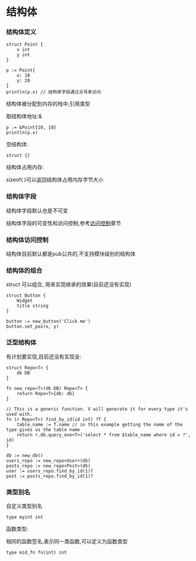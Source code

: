 # 结构体



### 结构体定义

```
struct Point {
	x int
	y int
}

p := Point{
	x: 10
	y: 20
}
println(p.x) // 结构体字段通过点号来访问
```

结构体被分配到内存的栈中,引用类型

取结构体地址:&

```
p := &Point{10, 10}
println(p.x)
```

空结构体:

```
struct {}
```

结构体占用内存:

sizeof( )可以返回结构体占用内存字节大小

### 结构体字段

结构体字段默认也是不可变

结构体字段的可变性和访问控制,参考[访问控制](access_controll.md)章节

### 结构体访问控制

结构体目前默认都是pub公共的,不支持模块级别的结构体

### 结构体的组合

struct 可以组合, 用来实现继承的效果(目前还没有实现)

```
struct Button {
	Widget
	title string
}

button := new_button('Click me')
button.set_pos(x, y)
```

### 泛型结构体

有计划要实现,目前还没有实现全:

```
struct Repo<T> {
	db DB
}

fn new_repo<T>(db DB) Repo<T> {
	return Repo<T>{db: db}
}

// This is a generic function. V will generate it for every type it's used with.
fn (r Repo<T>) find_by_id(id int) ?T {
	table_name := T.name // in this example getting the name of the type gives us the table name
	return r.db.query_one<T>('select * from $table_name where id = ?', id)
}

db := new_db()
users_repo := new_repo<User>(db)
posts_repo := new_repo<Post>(db)
user := users_repo.find_by_id(1)?
post := posts_repo.find_by_id(1)?
```

### 类型别名

自定义类型别名

```
type myint int
```

函数类型:

相同的函数签名,表示同一类函数,可以定义为函数类型

```
type mid_fn fn(int) int
```

